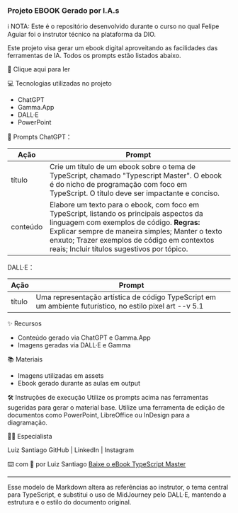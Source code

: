 

### Projeto EBOOK Gerado por I.A.s
ℹ️ NOTA: Este é o repositório desenvolvido durante o curso no qual Felipe Aguiar foi o instrutor técnico na plataforma da DIO.

Este projeto visa gerar um ebook digital aproveitando as facilidades das ferramentas de IA. Todos os prompts estão listados abaixo.

📕 Clique aqui para ler

💻 Tecnologias utilizadas no projeto
- ChatGPT
- Gamma.App
- DALL·E
- PowerPoint

🧠 Prompts
ChatGPT：

Ação | Prompt
--- | ---
título | Crie um título de um ebook sobre o tema de TypeScript, chamado "Typescript Master". O ebook é do nicho de programação com foco em TypeScript. O título deve ser impactante e conciso.
conteúdo | Elabore um texto para o ebook, com foco em TypeScript, listando os principais aspectos da linguagem com exemplos de código. **Regras:** Explicar sempre de maneira simples; Manter o texto enxuto; Trazer exemplos de código em contextos reais; Incluir títulos sugestivos por tópico.

DALL·E：

Ação | Prompt
--- | ---
título | Uma representação artística de código TypeScript em um ambiente futurístico, no estilo pixel art --v 5.1

✨ Recursos
- Conteúdo gerado via ChatGPT e Gamma.App
- Imagens geradas via DALL·E e Gamma

📚 Materiais
- Imagens utilizadas em assets
- Ebook gerado durante as aulas em output

🛠️ Instruções de execução
Utilize os prompts acima nas ferramentas sugeridas para gerar o material base. Utilize uma ferramenta de edição de documentos como PowerPoint, LibreOffice ou InDesign para a diagramação.

👨‍💻 Especialista

   Luiz Santiago
   GitHub | LinkedIn | Instagram

⌨️ com 💜 por Luiz Santiago
[Baixe o eBook TypeScript Master](https://github.com/luizsant/ebookMaster/blob/main/output/TypeScript-Master.pdf)


---

Esse modelo de Markdown altera as referências ao instrutor, o tema central para TypeScript, e substitui o uso de MidJourney pelo DALL·E, mantendo a estrutura e o estilo do documento original.
